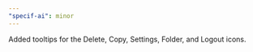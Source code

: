 ```yaml
---
"specif-ai": minor
---
```


Added tooltips for the Delete, Copy, Settings, Folder, and Logout icons.
